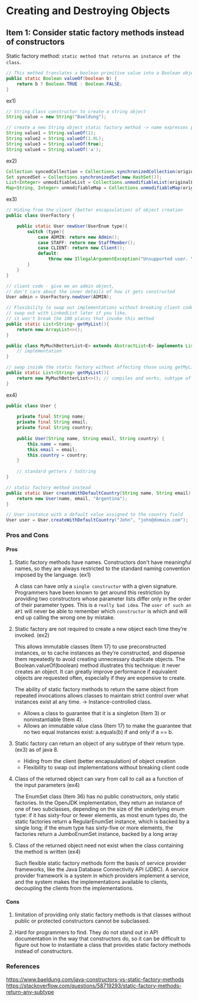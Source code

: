 # Creating and Destroying Objects

## Item 1: Consider static factory methods instead of constructors

Static factory method: `static method that returns an instance of the class`.

```JAVA
// This method translates a boolean primitive value into a Boolean object reference:
public static Boolean valueOf(boolean b) {
    return b ? Boolean.TRUE : Boolean.FALSE;
}
```

ex1)

```java
// String Class constructor to create a string object
String value = new String("Baeldung");

// create a new String object static factory method -> name expresses pretty clearly what the method does. 
String value1 = String.valueOf(1);
String value2 = String.valueOf(1.0L);
String value3 = String.valueOf(true);
String value4 = String.valueOf('a');

```

ex2)

```java
Collection syncedCollection = Collections.synchronizedCollection(originalCollection);
Set syncedSet = Collections.synchronizedSet(new HashSet());
List<Integer> unmodifiableList = Collections.unmodifiableList(originalList);
Map<String, Integer> unmodifiableMap = Collections.unmodifiableMap(originalMap);
```

ex3)

```java
// Hiding from the client (better encapsulation) of object creation
public class UserFactory {

    public static User newUser(UserEnum type){
        switch (type){
            case ADMIN: return new Admin();
            case STAFF: return new StaffMember();
            case CLIENT: return new Client();
            default:
                throw new IllegalArgumentException("Unsupported user. You input: " + type);
        } 
    }
}

// client code - give me an admin object, 
// don't care about the inner details of how it gets constructed
User admin = UserFactory.newUser(ADMIN); 

// Flexibility to swap out implementations without breaking client code
// swap out with LinkedList later if you like, 
// it won't break the 100 places that invoke this method
public static List<String> getMyList(){
    return new ArrayList<>(); 
}

public class MyMuchBetterList<E> extends AbstractList<E> implements List<E> {
    // implementation
}

// swap inside the static factory without affecting those using getMyList:
public static List<String> getMyList(){
    return new MyMuchBetterList<>(); // compiles and works, subtype of list
}

```

ex4)

```java
public class User {
    
    private final String name;
    private final String email;
    private final String country;
    
    public User(String name, String email, String country) {
        this.name = name;
        this.email = email;
        this.country = country;
    }
    
    // standard getters / toString
}

// static factory method instead
public static User createWithDefaultCountry(String name, String email) {
    return new User(name, email, "Argentina");
}

// User instance with a default value assigned to the country field
User user = User.createWithDefaultCountry("John", "john@domain.com");
```

### Pros and Cons

#### Pros

1. Static factory methods have names. Constructors don't have meaningful names, so they are always restricted to the standard naming convention imposed by the language. (ex1)

    A class can have only a `single constructor` with a given signature. Programmers have been known to get around this restriction by providing two constructors whose parameter lists differ only in the order of their parameter types. This is a `really bad idea`. The `user of such an API` will never be able to remember which `constructor` is which and will end up calling the wrong one by mistake.

2. Static factory are not required to create a new object each time they’re invoked. (ex2)

    This allows immutable classes (Item 17) to use preconstructed instances, or to cache instances as they’re constructed, and dispense them repeatedly to avoid creating unnecessary duplicate objects. The Boolean.valueOf(boolean) method illustrates this technique: it never creates an object. It can greatly improve performance if equivalent objects are requested often, especially if they are expensive to create.

    The ability of static factory methods to return the same object from repeated invocations allows classes to maintain strict control over what instances exist at any time. -> Instance-controlled class.

    - Allows a class to guarantee that it is a singleton (Item 3) or noninstantiable (Item 4).
    - Allows an immutable value class (Item 17) to make the guarantee that no two equal instances exist: a.equals(b) if and only if a == b.

3. Static factory can return an object of any subtype of their return type. (ex3) as of java 8.

    - Hiding from the client (better encapsulation) of object creation
    - Flexibility to swap out implementations without breaking client code

4. Class of the returned object can vary from call to call as a function of the input parameters (ex4)

    The EnumSet class (Item 36) has no public constructors, only static factories. In the OpenJDK implementation, they return an instance of one of two subclasses, depending on the size of the underlying enum type: if it has sixty-four or fewer elements, as most enum types do, the static factories return a RegularEnumSet instance, which is backed by a single long; if the enum type has sixty-five or more elements, the factories return a JumboEnumSet instance, backed by a long array

5. Class of the returned object need not exist when the class containing the method is written (ex4)

    Such flexible static factory methods form the basis of service provider frameworks, like the Java Database Connectivity API (JDBC). A service provider framework is a system in which providers implement a service, and the system makes the implementations available to clients, decoupling the clients from the implementations.

#### Cons

1. limitation of providing only static factory methods is that classes without public or protected constructors cannot be subclassed.

2. Hard for programmers to find. They do not stand out in API documentation in the way that constructors do, so it can be difficult to figure out how to instantiate a class that provides static factory methods instead of constructors.

### References

<https://www.baeldung.com/java-constructors-vs-static-factory-methods>
<https://stackoverflow.com/questions/58719293/static-factory-methods-return-any-subtype>

